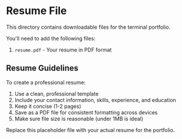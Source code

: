 # Resume File

This directory contains downloadable files for the terminal portfolio.

You'll need to add the following files:

1. `resume.pdf` - Your resume in PDF format

## Resume Guidelines

To create a professional resume:

1. Use a clean, professional template
2. Include your contact information, skills, experience, and education
3. Keep it concise (1-2 pages)
4. Save as a PDF file for consistent formatting across devices
5. Make sure file size is reasonable (under 1MB is ideal)

Replace this placeholder file with your actual resume for the portfolio. 